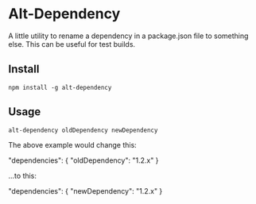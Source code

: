Alt-Dependency
==============

A little utility to rename a dependency in a package.json file to something else. This can be useful for test builds.

## Install

	npm install -g alt-dependency

## Usage

	alt-dependency oldDependency newDependency

The above example would change this:

"dependencies": {
    "oldDependency": "1.2.x"
}

...to this:

"dependencies": {
    "newDependency": "1.2.x"
}